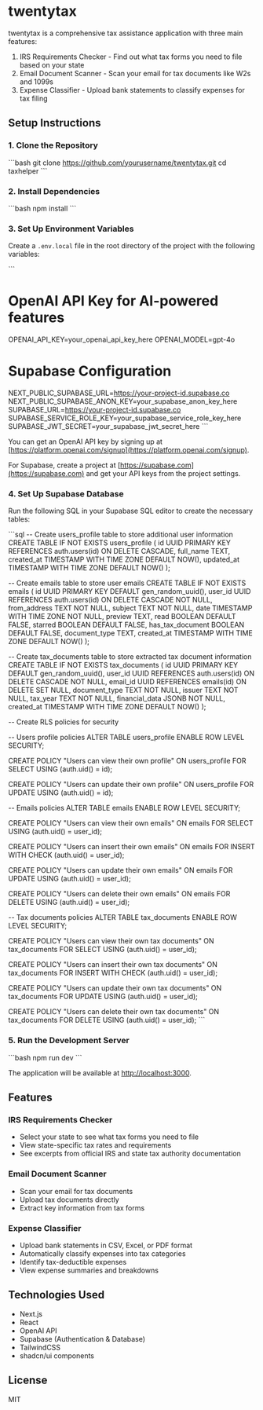 # twentytax

twentytax is a comprehensive tax assistance application with three main features:
1. IRS Requirements Checker - Find out what tax forms you need to file based on your state
2. Email Document Scanner - Scan your email for tax documents like W2s and 1099s
3. Expense Classifier - Upload bank statements to classify expenses for tax filing

## Setup Instructions

### 1. Clone the Repository

\`\`\`bash
git clone https://github.com/yourusername/twentytax.git
cd taxhelper
\`\`\`

### 2. Install Dependencies

\`\`\`bash
npm install
\`\`\`

### 3. Set Up Environment Variables

Create a `.env.local` file in the root directory of the project with the following variables:

\`\`\`
# OpenAI API Key for AI-powered features
OPENAI_API_KEY=your_openai_api_key_here
OPENAI_MODEL=gpt-4o

# Supabase Configuration
NEXT_PUBLIC_SUPABASE_URL=https://your-project-id.supabase.co
NEXT_PUBLIC_SUPABASE_ANON_KEY=your_supabase_anon_key_here
SUPABASE_URL=https://your-project-id.supabase.co
SUPABASE_SERVICE_ROLE_KEY=your_supabase_service_role_key_here
SUPABASE_JWT_SECRET=your_supabase_jwt_secret_here
\`\`\`

You can get an OpenAI API key by signing up at [https://platform.openai.com/signup](https://platform.openai.com/signup).

For Supabase, create a project at [https://supabase.com](https://supabase.com) and get your API keys from the project settings.

### 4. Set Up Supabase Database

Run the following SQL in your Supabase SQL editor to create the necessary tables:

\`\`\`sql
-- Create users_profile table to store additional user information
CREATE TABLE IF NOT EXISTS users_profile (
  id UUID PRIMARY KEY REFERENCES auth.users(id) ON DELETE CASCADE,
  full_name TEXT,
  created_at TIMESTAMP WITH TIME ZONE DEFAULT NOW(),
  updated_at TIMESTAMP WITH TIME ZONE DEFAULT NOW()
);

-- Create emails table to store user emails
CREATE TABLE IF NOT EXISTS emails (
  id UUID PRIMARY KEY DEFAULT gen_random_uuid(),
  user_id UUID REFERENCES auth.users(id) ON DELETE CASCADE NOT NULL,
  from_address TEXT NOT NULL,
  subject TEXT NOT NULL,
  date TIMESTAMP WITH TIME ZONE NOT NULL,
  preview TEXT,
  read BOOLEAN DEFAULT FALSE,
  starred BOOLEAN DEFAULT FALSE,
  has_tax_document BOOLEAN DEFAULT FALSE,
  document_type TEXT,
  created_at TIMESTAMP WITH TIME ZONE DEFAULT NOW()
);

-- Create tax_documents table to store extracted tax document information
CREATE TABLE IF NOT EXISTS tax_documents (
  id UUID PRIMARY KEY DEFAULT gen_random_uuid(),
  user_id UUID REFERENCES auth.users(id) ON DELETE CASCADE NOT NULL,
  email_id UUID REFERENCES emails(id) ON DELETE SET NULL,
  document_type TEXT NOT NULL,
  issuer TEXT NOT NULL,
  tax_year TEXT NOT NULL,
  financial_data JSONB NOT NULL,
  created_at TIMESTAMP WITH TIME ZONE DEFAULT NOW()
);

-- Create RLS policies for security

-- Users profile policies
ALTER TABLE users_profile ENABLE ROW LEVEL SECURITY;

CREATE POLICY "Users can view their own profile"
ON users_profile FOR SELECT
USING (auth.uid() = id);

CREATE POLICY "Users can update their own profile"
ON users_profile FOR UPDATE
USING (auth.uid() = id);

-- Emails policies
ALTER TABLE emails ENABLE ROW LEVEL SECURITY;

CREATE POLICY "Users can view their own emails"
ON emails FOR SELECT
USING (auth.uid() = user_id);

CREATE POLICY "Users can insert their own emails"
ON emails FOR INSERT
WITH CHECK (auth.uid() = user_id);

CREATE POLICY "Users can update their own emails"
ON emails FOR UPDATE
USING (auth.uid() = user_id);

CREATE POLICY "Users can delete their own emails"
ON emails FOR DELETE
USING (auth.uid() = user_id);

-- Tax documents policies
ALTER TABLE tax_documents ENABLE ROW LEVEL SECURITY;

CREATE POLICY "Users can view their own tax documents"
ON tax_documents FOR SELECT
USING (auth.uid() = user_id);

CREATE POLICY "Users can insert their own tax documents"
ON tax_documents FOR INSERT
WITH CHECK (auth.uid() = user_id);

CREATE POLICY "Users can update their own tax documents"
ON tax_documents FOR UPDATE
USING (auth.uid() = user_id);

CREATE POLICY "Users can delete their own tax documents"
ON tax_documents FOR DELETE
USING (auth.uid() = user_id);
\`\`\`

### 5. Run the Development Server

\`\`\`bash
npm run dev
\`\`\`

The application will be available at [http://localhost:3000](http://localhost:3000).

## Features

### IRS Requirements Checker
- Select your state to see what tax forms you need to file
- View state-specific tax rates and requirements
- See excerpts from official IRS and state tax authority documentation

### Email Document Scanner
- Scan your email for tax documents
- Upload tax documents directly
- Extract key information from tax forms

### Expense Classifier
- Upload bank statements in CSV, Excel, or PDF format
- Automatically classify expenses into tax categories
- Identify tax-deductible expenses
- View expense summaries and breakdowns

## Technologies Used

- Next.js
- React
- OpenAI API
- Supabase (Authentication & Database)
- TailwindCSS
- shadcn/ui components

## License

MIT
